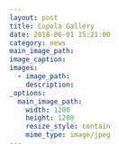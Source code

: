```yaml
---
layout: post
title: Cupola Gallery
date: 2018-06-01 15:21:00
category: news
main_image_path:
image_caption:
images:
  - image_path:
    description:
_options:
  main_image_path:
    width: 1200
    height: 1200
    resize_style: contain
    mime_type: image/jpeg
---
```

